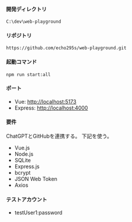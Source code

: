 #### 開発ディレクトリ
`C:\dev\web-playground`

#### リポジトリ
`https://github.com/echo295s/web-playground.git`

#### 起動コマンド
`npm run start:all`

#### ポート
* Vue: [http://localhost:5173](http://localhost:5173)
* Express: [http://localhost:4000](http://localhost:4000)

#### 要件
ChatGPTとGitHubを連携する。
下記を使う。
- Vue.js
- Node.js
- SQLite
- Express.js
- bcrypt
- JSON Web Token
- Axios

#### テストアカウント
- testUser1:password
